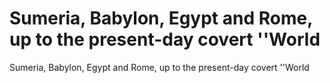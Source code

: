 # Sumeria, Babylon, Egypt and Rome, up to the present-day covert ''World

Sumeria, Babylon, Egypt and Rome, up to the present-day covert ''World
